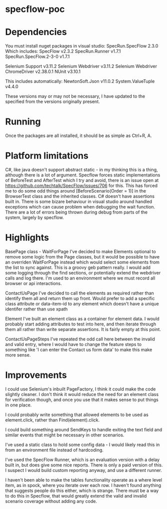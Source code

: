 # specflow-poc
# Dependencies
You must install nuget packages in visual studio:
SpecRun.SpecFlow 2.3.0
	Which includes:
	SpecFlow v2.3.2
	SpecRun.Runner v1.7.1
	SpecRun.SpecFlow.2-3-0 v1.7.1
	
Selenium Support v3.11.2
Selenium Webdriver v3.11.2
Selenium Webdriver ChromeDriver v2.38.0.1
NUnit v3.10.1

This includes automatically:
NewtonSoft.Json v11.0.2
System.ValueTuple v4.4.0

These versions may or may not be necessary, I have updated to the specified from the versions originally present.


# Running
Once the packages are all installed, it should be as simple as Ctrl+R, A.	

# Platform limitations
C#, like java doesn't support abstract static - in my thinking this is a thing, although there is a lot of argument.
Specflow forces static implementations of BeforeTest and AfterTest which I try and avoid, there is an issue open at https://github.com/techtalk/SpecFlow/issues/706 for this. This has forced me to do some odd things around [BeforeScenario(Order = 1)] in the BrowserTest class and the inherited classes.
C# doesn't have assertions built in.
There is some bizare behaviour in visual studio around handled exceptions which can cause problem when debugging the wait function.
There are a lot of errors being thrown during debug from parts of the system, largely by specflow.


# Highlights

BasePage class - WaitForPage
I've decided to make Elements optional to remove some logic from the Page classes, but it would be possible to have an overriden WaitForPage instead which would select some elements from the list to sync against. This is a groovy geb pattern really.
I would add some logging through the find sections, or potentially extend the webdriver calls and log there. I'm used to an environment where we must record all browser or api interactions.

ContactUsPage 
I've decided to call the elements as required rather than identify them all and return them up front.
Would prefer to add a specific class attribute or data-item-id to any element which doesn't have a unique identifer rather than use xpath

Element
I've built an element class as a container for element data. I would probably start adding attributes to test into here, and then iterate through them all rather than write separate assertions. It is fairly empty at this point.

ContactUsPageSteps
I've repeated the odd call here between the invalid and valid entry, where I would have to change the feature steps to something like 'I can enter the Contact us form data' to make this make more sense.



# Improvements

I could use Selenium's inbuilt PageFactory, I think it could make the code slightly cleaner. I don't think it would reduce the need for an element class for verification though, and once you use that it makes sense to put things in one place.

I could probably write something that allowed elements to be used as element.click, rather than Find(element).click.

I could build something around SendKeys to handle exiting the text field and similar events that might be necessary in other scenarios.

I've used a static class to hold some config data - I would likely read this in from an environment file instead of hardcoding.

I've used the SpecFlow Runner, which is an evaluation version with a delay built in, but does give some nice reports. There is only a paid version of this. I suspect I would build custom reporting anyway, and use a different runner.

I haven't been able to make the tables functionality operate as a where level item, as in spock, where you iterate over each row. I haven't found anything that suggests people do this either, which is strange. There must be a way to do this in Specflow, that would greatly extend the valid and invalid scenario coverage without adding any code.
